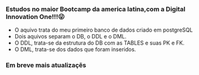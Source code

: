 ### Estudos no maior Bootcamp da america latina,com a Digital Innovation One!!!😜️

- O aquivo trata do meu primeiro banco de dados criado em postgreSQL
- Dois aquivos separam o DB, o DDL e o DML.
- O DDL, trata-se da estrutura do DB com as TABLES e suas PK e FK.
- O DML, trata-se dos dados que foram inseridos.

### Em breve mais atualizaçẽs
